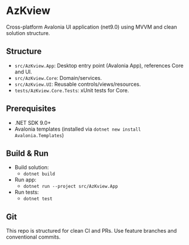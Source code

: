 # AzKview

Cross-platform Avalonia UI application (net9.0) using MVVM and clean solution structure.

## Structure
- `src/AzKview.App`: Desktop entry point (Avalonia App), references Core and UI.
- `src/AzKview.Core`: Domain/services.
- `src/AzKview.UI`: Reusable controls/views/resources.
- `tests/AzKview.Core.Tests`: xUnit tests for Core.

## Prerequisites
- .NET SDK 9.0+
- Avalonia templates (installed via `dotnet new install Avalonia.Templates`)

## Build & Run
- Build solution:
  - `dotnet build`
- Run app:
  - `dotnet run --project src/AzKview.App`
- Run tests:
  - `dotnet test`

## Git
This repo is structured for clean CI and PRs. Use feature branches and conventional commits.
